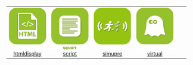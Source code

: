 | | | | | | |
|--- | --- | --- | --- | --- | ---
|<img src="htmldisplay/htmldisplay_icon.png" width="100" /><br><center>[htmldisplay](htmldisplay/index.md)</center>|<img src="script/script_icon.png" width="100" /><br><center>[script](script/index.md)</center>|<img src="simupre/simupre_icon.png" width="100" /><br><center>[simupre](simupre/index.md)</center>|<img src="virtual/virtual_icon.png" width="100" /><br><center>[virtual](virtual/index.md)</center>